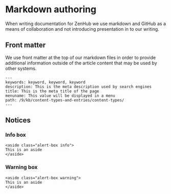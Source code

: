 # Markdown authoring

When writing documentation for ZenHub we use markdown and GitHub as a means of collaboration and not introducing presentation in to our writing.


## Front matter

We use front matter at the top of our markdown files in order to provide additional information outside of the article content that may be used by other systems.

```
---
keywords: keyword, keyword, keyword
description: This is the meta description used by search engines
title: This is the meta title of the page
menuname: This value will be displayed in a menu
path: /9/kb/content-types-and-entries/content-types/
---
```


## Notices

### Info box
```
<aside class="alert-box info">
This is an aside
</aside>
```

### Warning box

```
<aside class="alert-box warning">
This is an aside
</aside>
```
